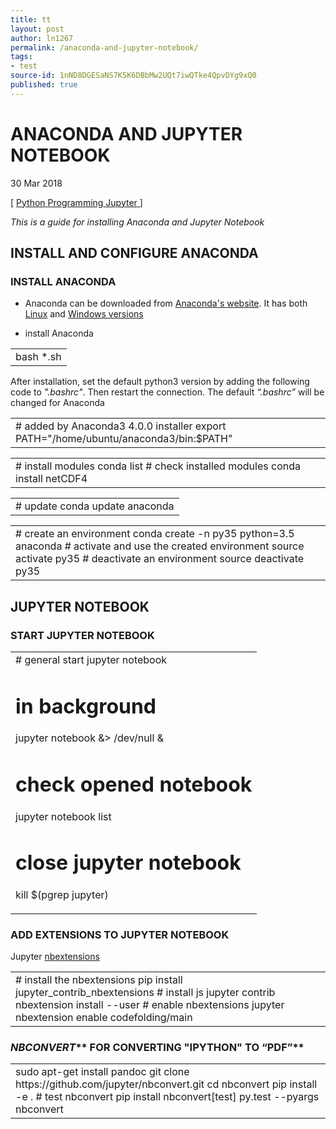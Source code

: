 ```yaml
---
title: tt
layout: post
author: ln1267
permalink: /anaconda-and-jupyter-notebook/
tags:
- test
source-id: 1nND8DGESaNS7K5K6DBbMw2UQt7iwQTke4QpvDYg9xQ0
published: true
---
```

# **ANACONDA AND JUPYTER NOTEBOOK**

30 Mar 2018

[ [Python](https://ln1267.github.io/tag/Python)[ ](https://ln1267.github.io/tag/Python) [Programming](https://ln1267.github.io/tag/Programming)[ ](https://ln1267.github.io/tag/Programming) [Jupyter](https://ln1267.github.io/tag/Jupyter)[ ](https://ln1267.github.io/tag/Jupyter) ]

*This is a guide for installing Anaconda and Jupyter Notebook*

## **INSTALL AND CONFIGURE ANACONDA**

### **INSTALL ANACONDA**

* Anaconda can be downloaded from [Anaconda's website](https://www.continuum.io/downloads#_unix). It has both [Linux](http://repo.continuum.io/archive/Anaconda3-4.0.0-Linux-x86_64.sh) and [Windows versions](http://repo.continuum.io/archive/Anaconda3-4.0.0-Windows-x86_64.exe)

* install Anaconda

<table>
  <tr>
    <td>bash *.sh</td>
  </tr>
</table>


After installation, set the default python3 version by adding the following code to *".bashrc"*. Then restart the connection. The default *“.bashrc”* will be changed for Anaconda

<table>
  <tr>
    <td># added by Anaconda3 4.0.0 installerexport PATH="/home/ubuntu/anaconda3/bin:$PATH"</td>
  </tr>
</table>


<table>
  <tr>
    <td># install modulesconda list # check installed modulesconda install netCDF4</td>
  </tr>
</table>


<table>
  <tr>
    <td># updateconda update anaconda</td>
  </tr>
</table>


<table>
  <tr>
    <td># create an environmentconda create -n py35 python=3.5 anaconda# activate and use the created environmentsource activate py35# deactivate an environmentsource deactivate py35</td>
  </tr>
</table>


## **JUPYTER NOTEBOOK**

### **START JUPYTER NOTEBOOK**

<table>
  <tr>
    <td># general start jupyter notebook# in backgroundjupyter notebook &> /dev/null &# check opened notebookjupyter notebook list# close jupyter notebookkill $(pgrep jupyter)</td>
  </tr>
</table>


### **ADD EXTENSIONS TO JUPYTER NOTEBOOK**

Jupyter [nbextensions](https://github.com/ipython-contrib/jupyter_contrib_nbextensions/)

<table>
  <tr>
    <td># install the nbextensionspip install jupyter_contrib_nbextensions# install jsjupyter contrib nbextension install --user# enable nbextensionsjupyter nbextension enable codefolding/main</td>
  </tr>
</table>


### **_NBCONVERT_**** FOR CONVERTING "IPYTHON" TO “PDF”**

<table>
  <tr>
    <td>sudo apt-get install pandocgit clone https://github.com/jupyter/nbconvert.gitcd nbconvertpip install -e .# test nbconvertpip install nbconvert[test]py.test --pyargs nbconvert</td>
  </tr>
</table>



